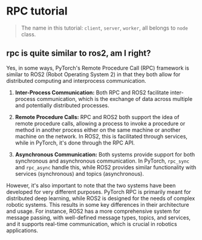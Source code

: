 # RPC tutorial

> The name in this tutorial: `client`, `server`, `worker`, all belongs to `node` class.

## rpc is quite similar to ros2, am I right?

Yes, in some ways, PyTorch's Remote Procedure Call (RPC) framework is similar to ROS2 (Robot Operating System 2) in that they both allow for distributed computing and interprocess communication.

1. **Inter-Process Communication:** Both RPC and ROS2 facilitate inter-process communication, which is the exchange of data across multiple and potentially distributed processes.

2. **Remote Procedure Calls:** RPC and ROS2 both support the idea of remote procedure calls, allowing a process to invoke a procedure or method in another process either on the same machine or another machine on the network. In ROS2, this is facilitated through services, while in PyTorch, it's done through the RPC API.

3. **Asynchronous Communication:** Both systems provide support for both synchronous and asynchronous communication. In PyTorch, `rpc_sync` and `rpc_async` handle this, while ROS2 provides similar functionality with services (synchronous) and topics (asynchronous).

However, it's also important to note that the two systems have been developed for very different purposes. PyTorch RPC is primarily meant for distributed deep learning, while ROS2 is designed for the needs of complex robotic systems. This results in some key differences in their architecture and usage. For instance, ROS2 has a more comprehensive system for message passing, with well-defined message types, topics, and services, and it supports real-time communication, which is crucial in robotics applications.